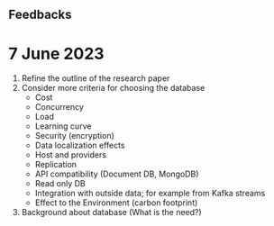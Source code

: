 ## Feedbacks

# 7 June 2023

1. Refine the outline of the research paper
2. Consider more criteria for choosing the database
   - Cost
   - Concurrency
   - Load
   - Learning curve
   - Security (encryption)
   - Data localization effects
   - Host and providers
   - Replication
   - API compatibility (Document DB, MongoDB)
   - Read only DB
   - Integration with outside data; for example from Kafka streams
   - Effect to the Environment (carbon footprint)
3. Background about database (What is the need?)
